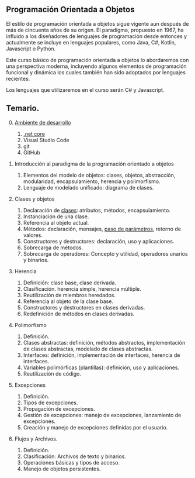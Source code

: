 

## Programación Orientada a Objetos

El estilo de programación orientada a objetos sigue vigente aun 
después de más de cincuenta años de su origen. El paradigma, propuesto en 1967, ha influido a los diseñadores de lenguajes de programación desde entonces y actualmente se incluye en lenguajes populares, como Java, C#, Kotlin, Javascript o Python.  
 
Este curso básico de programación orientada a objetos lo abordaremos con una perspectiva moderna, incluyendo algunos elementos de programación funcional y dinámica los cuales también han sido adoptados por lenguajes recientes.

Los lenguajes que utilizaremos en el curso serán C# y Javascript.

## Temario.
0. [Ambiente de desarrollo](./ambiente/ambiente.md)
    1. [.net core](./ambiente/ambiente.md#net-core)
    2. Visual Studio Code
    3. git
    4. GitHub

1. Introducción al paradigma de la programación orientado a objetos
    1. Elementos del modelo de objetos: clases, objetos, abstracción, modularidad, encapsulamiento, herencia y polimorfismo.
    2. Lenguaje de modelado unificado: diagrama de clases.

2. Clases y objetos 
    1. Declaración de [clases](./clases/clases.md): atributos, métodos, encapsulamiento.
    2. Instanciación de una clase.
    3. Referencia al objeto actual.
    4. Métodos: declaración, mensajes, [paso de parámetros](./clases/params.md), retorno de valores.
    5. Constructores y destructores: declaración, uso y aplicaciones.
    6. Sobrecarga de métodos.
    7. Sobrecarga de operadores: Concepto y utilidad, operadores unarios y binarios.

3. Herencia 
    1. Definición: clase base, clase derivada.
    2. Clasificación. herencia simple, herencia múltiple.
    3. Reutilización de miembros heredados.
    4. Referencia al objeto de la clase base.
    5. Constructores y destructores en clases derivadas.
    6. Redefinición de métodos en clases derivadas.

4. Polimorfismo 
    1. Definición.
    2. Clases abstractas: definición, métodos abstractos, implementación de clases abstractas, modelado de clases abstractas.
    3. Interfaces: definición, implementación de interfaces, herencia de interfaces.
    4. Variables polimórficas (plantillas): definición, uso y aplicaciones.
    5. Reutilización de código.

5. Excepciones
    1. Definición.
    2. Tipos de excepciones.
    3. Propagación de excepciones.
    4. Gestión de excepciones: manejo de excepciones, lanzamiento de excepciones.
    5. Creación y manejo de excepciones definidas por el usuario.

6. Flujos y Archivos. 
    1. Definición.
    2. Clasificación: Archivos de texto y binarios.
    3. Operaciones básicas y tipos de acceso.
    4. Manejo de objetos persistentes.
